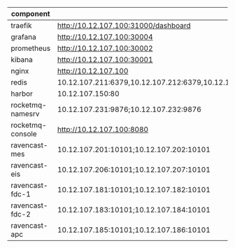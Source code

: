 | component        | url                                                                                                               | auth                  |
|------------------|-------------------------------------------------------------------------------------------------------------------|-----------------------|
| traefik          | http://10.12.107.100:31000/dashboard                                                                              | -                     |
| grafana          | http://10.12.107.100:30004                                                                                        | -                     |
| prometheus       | http://10.12.107.100:30002                                                                                        | -                     |
| kibana           | http://10.12.107.100:30001                                                                                        | -                     |
| nginx            | http://10.12.107.100                                                                                              | -                     |
| redis            | 10.12.107.211:6379,10.12.107.212:6379,10.12.107.213:6379,10.12.107.214:6379,10.12.107.215:6379,10.12.107.216:6379 | -                     |
| harbor           | 10.12.107.150:80                                                                                           | -                     |
| rocketmq-namesrv | 10.12.107.231:9876;10.12.107.232:9876                                                                             | -                     |
| rocketmq-console | http://10.12.107.100:8080                                                                                         | admin/admin           |
| ravencast-mes    | 10.12.107.201:10101;10.12.107.202:10101                                                             | ravencast/integration |
| ravencast-eis    | 10.12.107.206:10101;10.12.107.207:10101                                                             | ravencast/integration |
| ravencast-fdc-1  | 10.12.107.181:10101;10.12.107.182:10101        | ravencast/integration |
| ravencast-fdc-2  | 10.12.107.183:10101;10.12.107.184:10101       | ravencast/integration |
| ravencast-apc    | 10.12.107.185:10101;10.12.107.186:10101                                                             | ravencast/integration |



